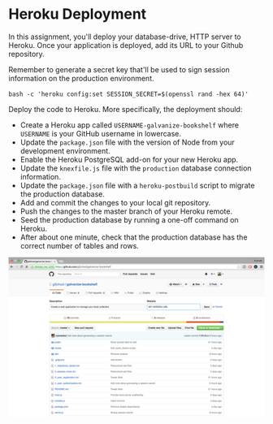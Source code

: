 # Heroku Deployment

In this assignment, you'll deploy your database-drive, HTTP server to Heroku. Once your application is deployed, add its URL to your Github repository.

Remember to generate a secret key that'll be used to sign session information on the production environment.

```shell
bash -c 'heroku config:set SESSION_SECRET=$(openssl rand -hex 64)'
```

Deploy the code to Heroku. More specifically, the deployment should:

- Create a Heroku app called `USERNAME-galvanize-bookshelf` where `USERNAME` is your GitHub username in lowercase.
- Update the `package.json` file with the version of Node from your development environment.
- Enable the Heroku PostgreSQL add-on for your new Heroku app.
- Update the `knexfile.js` file with the `production` database connection information.
- Update the `package.json` file with a `heroku-postbuild` script to migrate the production database.
- Add and commit the changes to your local git repository.
- Push the changes to the master branch of your Heroku remote.
- Seed the production database by running a one-off command on Heroku.
- After about one minute, check that the production database has the correct number of tables and rows.

![How to set a Github URL](images/github_url.png)
